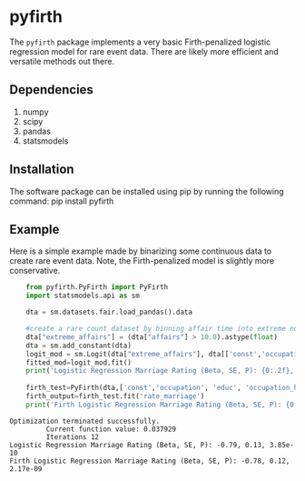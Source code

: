# pyfirth

The <code>pyfirth</code> package implements a very basic Firth-penalized logistic regression model for rare event data. There are likely more efficient and versatile methods out there.

## Dependencies

1) numpy
2) scipy
3) pandas
4) statsmodels

## Installation

The software package can be installed using pip by running the following command:
pip install pyfirth

##  Example

Here is a simple example made by binarizing some continuous data to create rare event data. Note, the Firth-penalized model is slightly more conservative.

``` python
    from pyfirth.PyFirth import PyFirth 
    import statsmodels.api as sm

    dta = sm.datasets.fair.load_pandas().data

    #create a rare count dataset by binning affair time into extreme not extreme
    dta["extreme_affairs"] = (dta["affairs"] > 10.0).astype(float)
    dta = sm.add_constant(dta)
    logit_mod = sm.Logit(dta["extreme_affairs"], dta[['const','occupation', 'educ', 'occupation_husb','rate_marriage','age','yrs_married','children','religious']])
    fitted_mod=logit_mod.fit()
    print('Logistic Regression Marriage Rating (Beta, SE, P): {0:.2f}, {1:.2f}, {2:.2e}'.format(fitted_mod.params['rate_marriage'],fitted_mod.bse['rate_marriage'],fitted_mod.pvalues['rate_marriage']))
    
    firth_test=PyFirth(dta,['const','occupation', 'educ', 'occupation_husb','rate_marriage','age','yrs_married','children','religious'],'extreme_affairs',hasconst=True)
    firth_output=firth_test.fit('rate_marriage')
    print('Firth Logistic Regression Marriage Rating (Beta, SE, P): {0:.2f}, {1:.2f}, {2:.2e}'.format(firth_output['ParamTable'].loc['rate_marriage']['BETA'],firth_output['ParamTable'].loc['rate_marriage']['SE'],firth_output['PVal']))

```

``` 
Optimization terminated successfully.
         Current function value: 0.037929
         Iterations 12
Logistic Regression Marriage Rating (Beta, SE, P): -0.79, 0.13, 3.85e-10
Firth Logistic Regression Marriage Rating (Beta, SE, P): -0.78, 0.12, 2.17e-09
```
